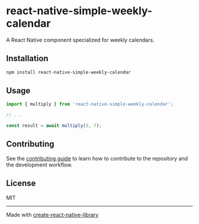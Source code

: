 # react-native-simple-weekly-calendar

A React Native component specialized for weekly calendars.

## Installation

```sh
npm install react-native-simple-weekly-calendar
```

## Usage

```js
import { multiply } from 'react-native-simple-weekly-calendar';

// ...

const result = await multiply(3, 7);
```

## Contributing

See the [contributing guide](CONTRIBUTING.md) to learn how to contribute to the repository and the development workflow.

## License

MIT

---

Made with [create-react-native-library](https://github.com/callstack/react-native-builder-bob)
